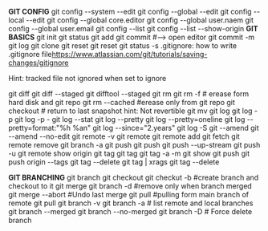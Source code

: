 __GIT CONFIG__
git config --system --edit
git config --global --edit
git config --local --edit
git config --global core.editor <editor>
git config --global user.naem <name>
git config --global user.email <email>
git config --list
git config --list --show-origin
__GIT BASICS__
git init
git status
git add <untrakced>
git commit #--> open editor
git commit <file> -m <message>
git log
git clone <url>
git reset
git reset <file>
git status -s
.gitignore:
	how to write .gitignore file<https://www.atlassian.com/git/tutorials/saving-changes/gitignore>

Hint: tracked file not ignored when set to ignore

git diff
git diff --staged
git difftool --staged
git rm <file>
git rm -f <file> # erease form hard disk and git repo
git rm --cached <file> #erease only from git repo
git checkout <file> # return to last snapshot hint: Not revertible
git mv <file>
git log
git log -p
git log -p -<num>
git log --stat
git log --pretty
git log --pretty=oneline
git log --pretty=format:"%h %an"
git log --since="2.years"
git log -S <expression>
git --amend
git --amend --no-edit
git remote -v
git remote
git remote add <remote-name> <url>
git fetch <remote-name>
git remote remove <remote-name>
git branch -a
git push
git push <remote> <branch>
git push --up-stream <remote> <branch>
git push -u <remote> <branch>
git remote show origin
git tag
git tag <version>
git tag  -a <version> -m <message>
git show <tagsname>
git push <remote> <tagsname>
git push origin --tags
git tag --delete
git tag | xrags git tag --delete

__GIT BRANCHING__
git branch
git checkout <branch-name>
git checkut -b <branch-name> #create branch and checkout to it 
git merge <branch-name>
git branch -d <branch-name> #remove only when branch merged
git merge --abort #Undo last merge
git pull <remote>  #pulling form main branch of remote
git pull <remote> <branch>
git branch -v
git branch -a # list remote and local branches
git branch --merged
git branch --no-merged
git branch -D <branch> # Force delete branch

